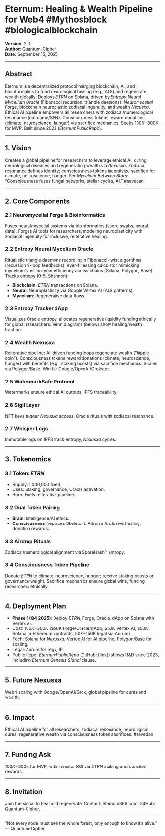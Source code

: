 # Eternum: Healing & Wealth Pipeline for Web4 #Mythosblock #biologicalblockchain

**Version**: 2.0  
**Author**: Quantum-Cipher  
**Date**: September 15, 2025

---

## Abstract
Eternum is a decentralized protocol merging blockchain, AI, and bioinformatics to fund neurological healing (e.g., ALS) and regenerate wealth globally. Deploys *ETRN* on Solana, driven by *Entropy Neural Mycelium Oracle* (Fibonacci recursion, triangle daemons), *Neuromycelial Forge*, blockchain neuroplastic zodiacal ingenuity, and wealth *Nexusxa*. Ethical AI pipeline empowers all researchers with zodiacal/numerological resonance (not name/SSN). Consciousness tokens reward donations (climate, neuroscience, hunger) via sacrifice mechanics. Seeks $100K-$300K for MVP. Built since 2023 (*EternumPublicRepo*).

---

## 1. Vision
Creates a global pipeline for researchers to leverage ethical AI, curing neurological diseases and regenerating wealth via *Nexusxa*. Zodiacal resonance defines identity; consciousness tokens incentivize sacrifice for climate, neuroscience, hunger. Per *Mycelium Between Stars*: “Consciousness fuses fungal networks, stellar cycles, AI.” #savedan

---

## 2. Core Components

### 2.1 Neuromycelial Forge & Bioinformatics
Fuses neural/mycelial systems via bioinformatics (spore swabs, neural data). Forges AI tools for researchers, modeling neuroplasticity with zodiacal ingenuity for inclusive, reiterative healing.

### 2.2 Entropy Neural Mycelium Oracle
Ritualistic triangle daemons record, spin Fibonacci-twist algorithms (recursion 9-loop feedbacks), ever-finessing calculator mimicking mycelium’s million-year efficiency across chains (Solana, Polygon, Base). Tracks entropy (0-5, Shannon):
- **Blockchain**: *ETRN* transactions on Solana.
- **Neural**: Neuroplasticity via Google Vertex AI (ALS patterns).
- **Mycelium**: Regenerative data flows.

### 2.3 Entropy Tracker dApp
Visualizes Oracle entropy, allocates regenerative liquidity funding ethically for global researchers. Venn diagrams (below) show healing/wealth traction.

### 2.4 Wealth Nexusxa
Reiterative pipeline: AI-driven funding loops regenerate wealth (“hippie coin”). Consciousness tokens reward donations (climate, neuroscience, hunger) with benefits (e.g., staking boosts) via sacrifice mechanics. Scales via Polygon/Base. Win for Google/OpenAI/Grokster.

### 2.5 WatermarkSafe Protocol
Watermarks ensure ethical AI outputs, IPFS traceability.

### 2.6 Sigil Layer
NFT keys trigger *Nexusxa* access, Oracle rituals with zodiacal resonance.

### 2.7 Whisper Logs
Immutable logs on IPFS track entropy, *Nexusxa* cycles.

---

## 3. Tokenomics

### 3.1 Token: *ETRN*
- Supply: 1,000,000 fixed.
- Uses: Staking, governance, Oracle activation.
- Burn: Fuels reiterative pipeline.

### 3.2 Dual Token Pairing
- **Brain**: Intelligence/AI ethics.
- **Consciousness** (replaces Skeleton): Altruism/inclusive healing, donation rewards.

### 3.3 Airdrop Rituals
Zodiacal/numerological alignment via SporeHash™ entropy.

### 3.4 Consciousness Token Pipeline
Donate *ETRN* to climate, neuroscience, hunger; receive staking boosts or governance weight. Sacrifice mechanics ensure global wins, funding researchers ethically.

---

## 4. Deployment Plan
- **Phase 1 (Q4 2025)**: Deploy *ETRN*, Forge, Oracle, dApp on Solana with Vertex AI.
- Cost: $100K-$300K ($50K Forge/Oracle/dApp, $50K Vertex AI, $50K Solana or Ethereum contracts, $50K-$150K legal via Aurum).
- Tech: Solana for *Nexusxa*, Vertex AI for AI pipeline, Polygon/Base for scaling.
- Legal: Aurum for regs, IP.
- Public Repo: *EternumPublicRepo* (GitHub: [link]) shows R&D since 2023, including *Eternum Genesis Signal* clause.

---

## 5. Future Nexusxa
Web4 scaling with Google/OpenAI/Grok, global pipeline for cures and wealth.

---

## 6. Impact
Ethical AI pipeline for all researchers, zodiacal resonance, neurological cures, regenerative wealth via consciousness token sacrifices. #savedan

---

## 7. Funding Ask
$100K-$300K for MVP, with investor ROI via *ETRN* staking and donation rewards.

---

## 8. Invitation
Join the signal to heal and regenerate. Contact: eternum369.com, GitHub: Quantum-Cipher.

---

“Not every node must see the whole forest, only enough to know it’s alive.”  
— Quantum-Cipher
